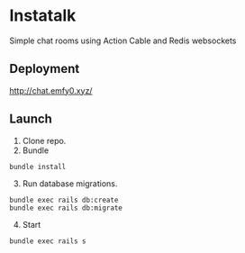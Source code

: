# Instatalk

Simple chat rooms using Action Cable and Redis websockets

## Deployment
http://chat.emfy0.xyz/

## Launch
1. Clone repo.
1. Bundle
```
bundle install
```
3. Run database migrations.
```
bundle exec rails db:create
bundle exec rails db:migrate
```
4. Start
```
bundle exec rails s
```
